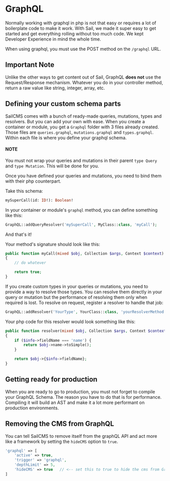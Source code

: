 # GraphQL

Normally working with graphql in php is not that easy or requires a lot of boilerplate code to make it work. With Sail,
we made it super easy to get started and get everything rolling without too much code. We kept Developer Experience in
mind the whole time.

When using graphql, you must use the POST method on the `/graphql` URL.

## Important Note

Unlike the other ways to get content out of Sail, GraphQL __does not__ use the Request/Response mechanism. Whatever you do
in your controller method, return a raw value like string, integer, array, etc.

## Defining your custom schema parts

SailCMS comes with a bunch of ready-made queries, mutations, types and resolvers. But you can add your own with ease. When
you create a container or module, you get a `Graphql` folder with 3 files already created. Those files are `queries.graphql`,
`mutations.graphql` and `types.graphql`. Within each file is where you define your graphql schema.

#### NOTE
You must not wrap your queries and mutations in their parent `type Query` and `type Mutation`. This will be
done for you.

Once you have defined your queries and mutations, you need to bind them with their php counterpart.

Take this schema:

```graphql
mySuperCall(id: ID!): Boolean!
```

In your container or module's `graphql` method, you can define something like this:

```php
GraphQL::addQueryResolver('mySuperCall', MyClass::class, 'myCall');
```

And that's it!

Your method's signature should look like this:

```php
public function myCall(mixed $obj, Collection $args, Context $context): bool
{
    // do whatever

    return true;
}
```

If you create custom types in your queries or mutations, you need to provide a way to resolve those types. You
can resolve them directly in your query or mutation but the performance of resolving them only when required is
lost. To resolve on request, register a resolver to handle that job:

```php
GraphQL::addResolver('YourType', YourClass::class, 'yourResolverMethod');
```

Your php code for this resolver would look something like this:

```php
public function resolver(mixed $obj, Collection $args, Context $context, ResolveInfo $info): mixed
{
    if ($info->fieldName === 'name') {
        return $obj->name->toSimple();
    }

    return $obj->{$info->fieldName};
}
```

## Getting ready for production

When you are ready to go to production, you must not forget to compile your GraphQL Schema. The reason you have to do that
is for performance. Compiling it will build an AST and make it a lot more performant on production environments.

## Removing the CMS from GraphQL

You can tell SailCMS to remove itself from the graphQL API and act more like a framework by setting the `hideCMS` option to `true`.

```php
'graphql' => [
    'active' => true,
    'trigger' => 'graphql',
    'depthLimit' => 5,
    'hideCMS' => true   // <-- set this to true to hide the cms from GraphQL
]
```